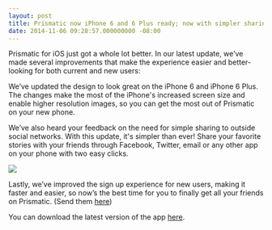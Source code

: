 ```yaml
---
layout: post
title: Prismatic now iPhone 6 and 6 Plus ready; now with simpler sharing
date: 2014-11-06 09:28:57.000000000 -08:00
---
```

Prismatic for iOS just got a whole lot better. In our latest update, we’ve made several improvements that make the experience easier and better-looking for both current and new users: 

We’ve updated the design to look great on the iPhone 6 and iPhone 6 Plus. The changes make the most of the iPhone's increased screen size and enable higher resolution images, so you can get the most out of Prismatic on your new phone.

We’ve also heard your feedback on the need for simple sharing to outside social networks. With this update, it's simpler than ever! Share your favorite stories with your friends through Facebook, Twitter, email or any other app on your phone with two easy clicks.

![]({{site.baseurl}}/content/images/2014/11/IMG_6727-1.PNG)

Lastly, we’ve improved the sign up experience for new users, making it faster and easier, so now’s the best time for you to finally get all your friends on Prismatic. (Send them [here](http://getprismatic.com/signup)) 

You can download the latest version of the app [here](https://itunes.apple.com/us/app/prismatic-personalized-social/id551206444?mt=8).
